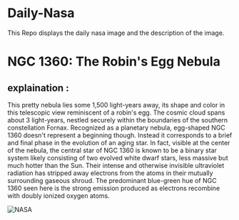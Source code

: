 # Daily-Nasa

This Repo displays the daily nasa image and the description of the image.

<!--NASA-->
# NGC 1360: The Robin's Egg Nebula
## explaination :

This pretty nebula lies some 1,500 light-years away, its shape and color in this telescopic view reminiscent of a robin's egg. The cosmic cloud spans about 3 light-years, nestled securely within the boundaries of the southern constellation Fornax. Recognized as a planetary nebula, egg-shaped NGC 1360 doesn't represent a beginning though. Instead it corresponds to a brief and final phase in the evolution of an aging star. In fact, visible at the center of the nebula, the central star of NGC 1360 is known to be a binary star system likely consisting of two evolved white dwarf stars, less massive but much hotter than the Sun.  Their intense and otherwise invisible ultraviolet radiation has stripped away electrons from the atoms in their mutually surrounding gaseous shroud. The predominant blue-green hue of NGC 1360 seen here is the strong emission produced as electrons recombine with doubly ionized oxygen atoms.

![NASA](https://apod.nasa.gov/apod/image/2308/ngc1360_v2_1024.jpg)
<!--/NASA-->